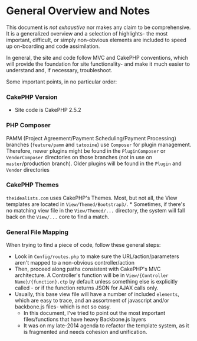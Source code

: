 # General Overview and Notes #

This document is _not exhaustive_ nor makes any claim to be comprehensive. It is a generalized overview and a selection of highlights- the most important, difficult, or simply non-obvious elements are included to speed up on-boarding and code assimilation.

In general, the site and code follow MVC and CakePHP conventions, which will provide the foundation for site functionality- and make it much easier to understand and, if necessary, troubleshoot.

Some important points, in no particular order:

### CakePHP Version
* Site code is CakePHP 2.5.2

### PHP Composer
PAMM (Project Agreement/Payment Scheduling/Payment Processing) branches (`feature/pamm` and `tatooine`) use `Composer` for plugin management. Therefore, newer plugins might be found in the `PluginComposer` or `VendorComposer` directories on those branches (not in use on `master`/production branch). Older plugins will be found in the `Plugin` and `Vendor` directories

### CakePHP Themes
`theidealists.com` uses CakePHP's Themes. Most, but not all, the View templates are located in `View/Themed/Bootstrap3/`.
    * Sometimes, if there's no matching view file in the `View/Themed/...` directory, the system will fall back on the `View/...` core to find a match.

### General File Mapping
When trying to find a piece of code, follow these general steps:

* Look in `Config/routes.php` to make sure the URL/action/parameters aren't mapped to a non-obvious controller/action
* Then, proceed along paths consistent with CakePHP's MVC architecture. A Controller's function will be in `View/{Controller Name}/{function}.ctp` by default unless something else is explicitly called - or if the function returns JSON for AJAX calls only.
* Usually, this base view file will have a number of included `elements`, which are easy to trace, and an assortment of javascript and/or backbone.js files- which is not so easy. 
    * In this document, I've tried to point out the most important files/functions that have heavy Backbone.js layers
    * It was on my late-2014 agenda to refactor the template system, as it is fragmented and needs cohesion and unification.
 